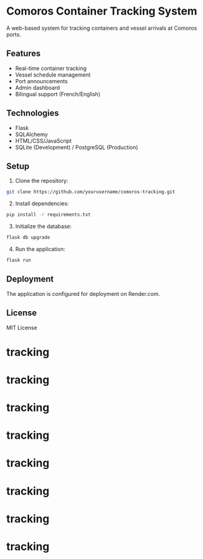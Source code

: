 # Comoros Container Tracking System

A web-based system for tracking containers and vessel arrivals at Comoros ports.

## Features

- Real-time container tracking
- Vessel schedule management
- Port announcements
- Admin dashboard
- Bilingual support (French/English)

## Technologies

- Flask
- SQLAlchemy
- HTML/CSS/JavaScript
- SQLite (Development) / PostgreSQL (Production)

## Setup

1. Clone the repository:
```bash
git clone https://github.com/yourusername/comoros-tracking.git
```

2. Install dependencies:
```bash
pip install -r requirements.txt
```

3. Initialize the database:
```bash
flask db upgrade
```

4. Run the application:
```bash
flask run
```

## Deployment

The application is configured for deployment on Render.com.

## License

MIT License
# tracking
# tracking
# tracking
# tracking
# tracking
# tracking
# tracking
# tracking
